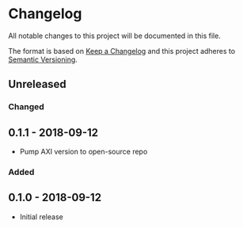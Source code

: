# Changelog
All notable changes to this project will be documented in this file.

The format is based on [Keep a Changelog](http://keepachangelog.com/en/1.0.0/)
and this project adheres to [Semantic Versioning](http://semver.org/spec/v2.0.0.html).

## Unreleased

### Changed
## 0.1.1 - 2018-09-12
- Pump AXI version to open-source repo

### Added
## 0.1.0 - 2018-09-12
- Initial release